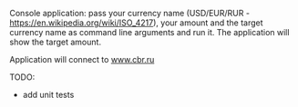 Console application: pass your currency name (USD/EUR/RUR - https://en.wikipedia.org/wiki/ISO_4217), your amount and the target currency name as command line arguments and run it. The application will show the target amount.

Application will connect to www.cbr.ru

TODO:
- add unit tests

